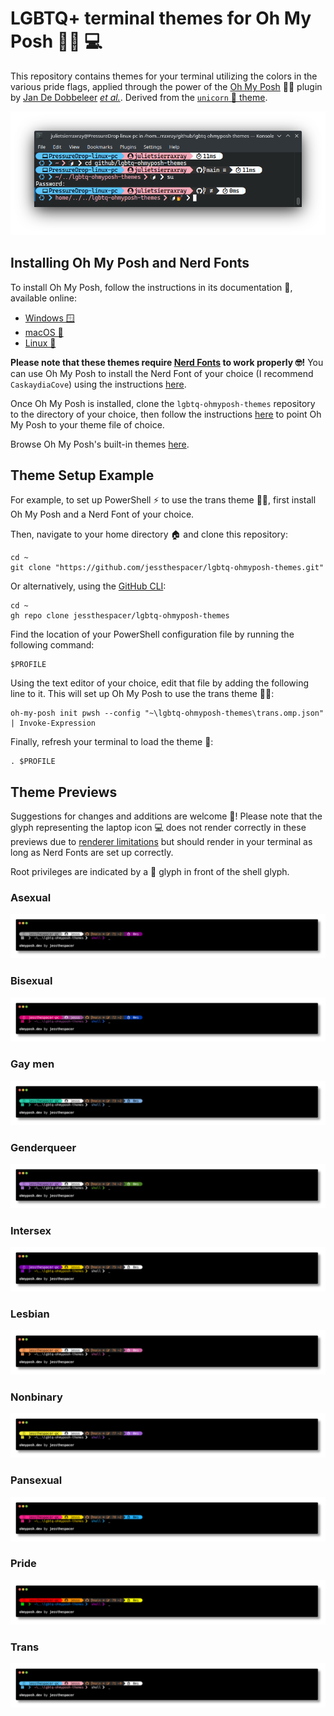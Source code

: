 # LGBTQ+ terminal themes for Oh My Posh 🏳️‍🌈 💻

This repository contains themes for your terminal utilizing the colors in the various pride flags, applied through the power of the [Oh My Posh](https://ohmyposh.dev/) 👩‍💻 plugin by [Jan De Dobbeleer](https://github.com/sponsors/JanDeDobbeleer) [*et al.*](https://ohmyposh.dev/docs/contributors). Derived from the [`unicorn` 🦄 theme](https://github.com/JanDeDobbeleer/oh-my-posh/blob/main/themes/unicorn.omp.json).

![Trans console theme](https://raw.githubusercontent.com/jessthespacer/lgbtq-ohmyposh-themes/main/sample-images/sample-session.png)

## Installing Oh My Posh and Nerd Fonts

To install Oh My Posh, follow the instructions in its documentation 📝, available online:

- [Windows 🪟](https://ohmyposh.dev/docs/installation/windows)
- [macOS 🍏](https://ohmyposh.dev/docs/installation/macos)
- [Linux 🐧](https://ohmyposh.dev/docs/installation/linux)

**Please note that these themes require [Nerd Fonts](https://www.nerdfonts.com/) to work properly 🤓!** You can use Oh My Posh to install the Nerd Font of your choice (I recommend `CaskaydiaCove`) using the instructions [here](https://ohmyposh.dev/docs/installation/fonts).

Once Oh My Posh is installed, clone the `lgbtq-ohmyposh-themes` repository to the directory of your choice, then follow the instructions [here](https://ohmyposh.dev/docs/installation/customize) to point Oh My Posh to your theme file of choice.

Browse Oh My Posh's built-in themes [here](https://ohmyposh.dev/docs/themes).

## Theme Setup Example

For example, to set up PowerShell ⚡ to use the trans theme 🏳️‍⚧️, first install Oh My Posh and a Nerd Font of your choice.

Then, navigate to your home directory 🏠 and clone this repository:

```pwsh
cd ~
git clone "https://github.com/jessthespacer/lgbtq-ohmyposh-themes.git"
```

Or alternatively, using the [GitHub CLI](https://cli.github.com/):

```pwsh
cd ~
gh repo clone jessthespacer/lgbtq-ohmyposh-themes
```

Find the location of your PowerShell configuration file by running the following command:

```pwsh
$PROFILE
```

Using the text editor of your choice, edit that file by adding the following line to it. This will set up Oh My Posh to use the trans theme 🏳️‍⚧️:

```pwsh
oh-my-posh init pwsh --config "~\lgbtq-ohmyposh-themes\trans.omp.json" | Invoke-Expression
```

Finally, refresh your terminal to load the theme 🎉:

```pwsh
. $PROFILE
```

## Theme Previews

Suggestions for changes and additions are welcome 💃! Please note that the glyph representing the laptop icon 💻 does not render correctly in these previews due to [renderer limitations](https://ohmyposh.dev/docs/share) but should render in your terminal as long as Nerd Fonts are set up correctly.

Root privileges are indicated by a 💅 glyph in front of the shell glyph.

### Asexual

![Asexual console theme](https://raw.githubusercontent.com/jessthespacer/lgbtq-ohmyposh-themes/main/sample-images/asexual.png)

### Bisexual

![Bisexual console theme](https://raw.githubusercontent.com/jessthespacer/lgbtq-ohmyposh-themes/main/sample-images/bisexual.png)

### Gay men

![Gay men console theme](https://raw.githubusercontent.com/jessthespacer/lgbtq-ohmyposh-themes/main/sample-images/gay.png)

### Genderqueer

![Genderqueer console theme](https://raw.githubusercontent.com/jessthespacer/lgbtq-ohmyposh-themes/main/sample-images/genderqueer.png)

### Intersex

![Intersex console theme](https://raw.githubusercontent.com/jessthespacer/lgbtq-ohmyposh-themes/main/sample-images/intersex.png)

### Lesbian

![Lesbian console theme](https://raw.githubusercontent.com/jessthespacer/lgbtq-ohmyposh-themes/main/sample-images/lesbian.png)

### Nonbinary

![Nonbinary console theme](https://raw.githubusercontent.com/jessthespacer/lgbtq-ohmyposh-themes/main/sample-images/nonbinary.png)

### Pansexual

![Pansexual console theme](https://raw.githubusercontent.com/jessthespacer/lgbtq-ohmyposh-themes/main/sample-images/pansexual.png)

### Pride

![Pride console theme](https://raw.githubusercontent.com/jessthespacer/lgbtq-ohmyposh-themes/main/sample-images/pride.png)

### Trans

![Trans console theme](https://raw.githubusercontent.com/jessthespacer/lgbtq-ohmyposh-themes/main/sample-images/trans.png)
